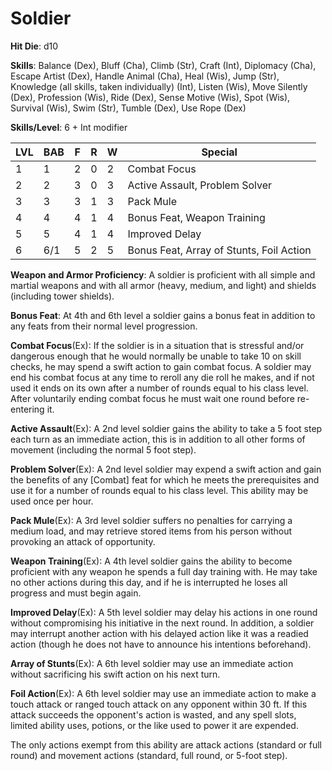# Soldier 

**Hit Die**: d10

**Skills**: Balance (Dex), Bluff (Cha), Climb (Str), Craft (Int), Diplomacy (Cha), Escape Artist (Dex), Handle Animal (Cha), Heal (Wis), Jump (Str), Knowledge (all skills, taken individually) (Int), Listen (Wis), Move Silently (Dex), Profession (Wis), Ride (Dex), Sense Motive (Wis), Spot (Wis), Survival (Wis), Swim (Str), Tumble (Dex), Use Rope (Dex)

**Skills/Level**: 6 + Int modifier

LVL | BAB | F | R | W | Special 
--- | --- | - | - | - | ------- 
1   | 1   | 2 | 0 | 2 | Combat Focus          
2   | 2   | 3 | 0 | 3 | Active Assault, Problem Solver          
3   | 3   | 3 | 1 | 3 | Pack Mule 
4   | 4   | 4 | 1 | 4 | Bonus Feat, Weapon Training
5   | 5   | 4 | 1 | 4 | Improved Delay        
6   | 6/1 | 5 | 2 | 5 | Bonus Feat, Array of Stunts, Foil Action

**Weapon and Armor Proficiency**: A soldier is proficient with all simple and martial weapons and with all armor (heavy, medium, and light) and shields (including tower shields).

**Bonus Feat**: At 4th and 6th level a soldier gains a bonus feat in addition to any feats from their normal level progression.

**Combat Focus**(Ex): If the soldier is in a situation that is stressful and/or dangerous enough that he would normally be unable to take 10 on skill checks, he may spend a swift action to gain combat focus. A soldier may end his combat focus at any time to reroll any die roll he makes, and if not used it ends on its own after a number of rounds equal to his class level. After voluntarily ending combat focus he must wait one round before re-entering it.

**Active Assault**(Ex): A 2nd level soldier gains the ability to take a 5 foot step each turn as an immediate action, this is in addition to all other forms of movement (including the normal 5 foot step).

**Problem Solver**(Ex): A 2nd level soldier may expend a swift action and gain the benefits of any [Combat] feat for which he meets the prerequisites and use it for a number of rounds equal to his class level. This ability may be used once per hour.

**Pack Mule**(Ex): A 3rd level soldier suffers no penalties for carrying a medium load, and may retrieve stored items from his person without provoking an attack of opportunity.

**Weapon Training**(Ex): A 4th level soldier gains the ability to become proficient with any weapon he spends a full day training with. He may take no other actions during this day, and if he is interrupted he loses all progress and must begin again.

**Improved Delay**(Ex): A 5th level soldier may delay his actions in one round without compromising his initiative in the next round. In addition, a soldier may interrupt another action with his delayed action like it was a readied action (though he does not have to announce his intentions beforehand).

**Array of Stunts**(Ex): A 6th level soldier may use an immediate action without sacrificing his swift action on his next turn.

**Foil Action**(Ex): A 6th level soldier may use an immediate action to make a touch attack or ranged touch attack on any opponent within 30 ft. If this attack succeeds the opponent's action is wasted, and any spell slots, limited ability uses, potions, or the like used to power it are expended.

The only actions exempt from this ability are attack actions (standard or full round) and movement actions (standard, full round, or 5-foot step).